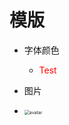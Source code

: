 # 模版

* 字体颜色
  * <font color=red>Test</font>


* 图片
*   <img src="/Users/kakawu/Desktop/21年工作相关/210920课堂笔记/pic/06.png" alt="avatar" style="zoom:50%;" align = center/>